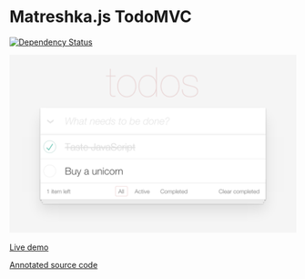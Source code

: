 # Matreshka.js TodoMVC

[![Dependency Status](https://img.shields.io/david/matreshkajs/todomvc.svg)](https://david-dm.org/matreshkajs/todomvc)

![](https://raw.githubusercontent.com/tastejs/todomvc-app-css/master/screenshot.png)

[Live demo](http://matreshkajs.github.io/todomvc/)

[Annotated source code](http://matreshkajs.github.io/todomvc/docs/app.html)
